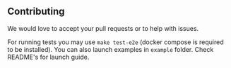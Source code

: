 
## Contributing

We would love to accept your pull requests or to help with issues.

For running tests you may use `make test-e2e` (docker compose is required to be installed). 
You can also launch examples in `example` folder. Check README's for launch guide.
